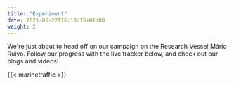 ```yaml
---
title: "Experiment"
date: 2021-06-22T16:18:15+01:00
weight: 2
---
```


We're just about to head off on our campaign on the Research Vessel Mário Ruivo.  Follow our progress with the live tracker below, and check out our blogs and videos!

{{< marinetraffic >}}
